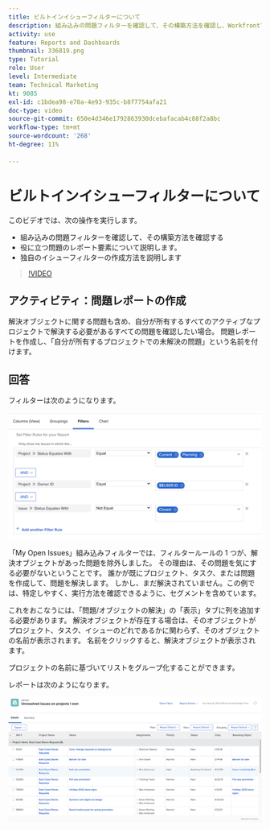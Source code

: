 ```yaml
---
title: ビルトインイシューフィルターについて
description: 組み込みの問題フィルターを確認して、その構築方法を確認し、Workfrontで独自の問題フィルターを作成する方法を説明します。
activity: use
feature: Reports and Dashboards
thumbnail: 336819.png
type: Tutorial
role: User
level: Intermediate
team: Technical Marketing
kt: 9085
exl-id: c1bdea98-e70a-4e93-935c-b8f7754afa21
doc-type: video
source-git-commit: 650e4d346e1792863930dcebafacab4c88f2a8bc
workflow-type: tm+mt
source-wordcount: '268'
ht-degree: 11%

---
```


# ビルトインイシューフィルターについて

このビデオでは、次の操作を実行します。

* 組み込みの問題フィルターを確認して、その構築方法を確認する
* 役に立つ問題のレポート要素について説明します。
* 独自のイシューフィルターの作成方法を説明します

>[!VIDEO](https://video.tv.adobe.com/v/336819/?quality=12&learn=on)

## アクティビティ：問題レポートの作成

解決オブジェクトに関する問題も含め、自分が所有するすべてのアクティブなプロジェクトで解決する必要があるすべての問題を確認したい場合。 問題レポートを作成し、「自分が所有するプロジェクトでの未解決の問題」という名前を付けます。

## 回答

フィルターは次のようになります。

![イシューフィルターを作成する画面の画像](assets/opening-built-in-issue-filters-1.png)

「My Open Issues」組み込みフィルターでは、フィルタールールの 1 つが、解決オブジェクトがあった問題を除外しました。 その理由は、その問題を気にする必要がないということです。 誰かが既にプロジェクト、タスク、または問題を作成して、問題を解決します。 しかし、まだ解決されていません。この例では、特定しやすく、実行方法を確認できるように、セグメントを含めています。

これをおこなうには、「問題/オブジェクトの解決」の「表示」タブに列を追加する必要があります。 解決オブジェクトが存在する場合は、そのオブジェクトがプロジェクト、タスク、イシューのどれであるかに関わらず、そのオブジェクトの名前が表示されます。 名前をクリックすると、解決オブジェクトが表示されます。

プロジェクトの名前に基づいてリストをグループ化することができます。

レポートは次のようになります。

![問題レポートの画像](assets/opening-built-in-issue-filters-2.png)
